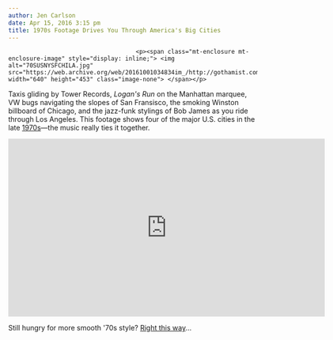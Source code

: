 ```yaml
---
author: Jen Carlson
date: Apr 15, 2016 3:15 pm
title: 1970s Footage Drives You Through America's Big Cities
---
```


	
										<p><span class="mt-enclosure mt-enclosure-image" style="display: inline;"> <img alt="70SUSNYSFCHILA.jpg" src="https://web.archive.org/web/20161001034834im_/http://gothamist.com/attachments/arts_jen/70SUSNYSFCHILA.jpg" width="640" height="453" class="image-none"> </span></p>

<p>Taxis gliding by Tower Records, <em>Logan&apos;s Run</em> on the Manhattan marquee, VW bugs navigating the slopes of San Fransisco, the smoking Winston billboard of Chicago, and the jazz-funk stylings of Bob James as you ride through Los Angeles. This footage shows four of the major U.S. cities in the late <a href="https://web.archive.org/web/20161001034834/http://gothamist.com/tags/1970s">1970s</a>&#x2014;the music really ties it together.</p>

<p><iframe width="640" height="360" src="https://web.archive.org/web/20161001034834if_/https://www.youtube.com/embed/7FYY7a_BUH0" frameborder="0" allowfullscreen></iframe></p>

<p>Still hungry for more smooth &apos;70s style? <a href="https://web.archive.org/web/20161001034834/http://gothamist.com/2015/12/18/1970s_nyc_tour_video.php#photo-1">Right this way</a>...</p>					
										
									
				